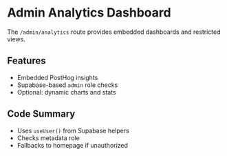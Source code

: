 # Admin Analytics Dashboard

The `/admin/analytics` route provides embedded dashboards and restricted views.

## Features
- Embedded PostHog insights
- Supabase-based `admin` role checks
- Optional: dynamic charts and stats

## Code Summary
- Uses `useUser()` from Supabase helpers
- Checks metadata role
- Fallbacks to homepage if unauthorized
